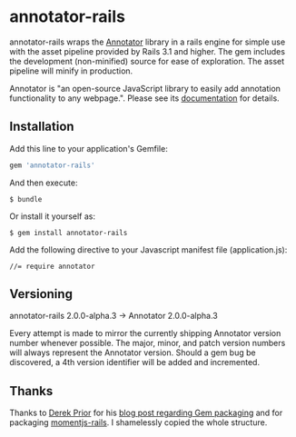 # annotator-rails

annotator-rails wraps the [Annotator](http://annotatorjs.org/) library in a
rails engine for simple use with the asset pipeline provided by Rails 3.1 and
higher. The gem includes the development (non-minified) source for ease of
exploration. The asset pipeline will minify in production.

Annotator is "an open-source JavaScript library to easily add annotation
functionality to any webpage.". Please see its
[documentation](https://annotator.readthedocs.org/en/latest/index.html) for
details.


## Installation

Add this line to your application's Gemfile:

```ruby
gem 'annotator-rails'
```

And then execute:

    $ bundle

Or install it yourself as:

    $ gem install annotator-rails

Add the following directive to your Javascript manifest file (application.js):

    //= require annotator


## Versioning

annotator-rails 2.0.0-alpha.3 -> Annotator 2.0.0-alpha.3

Every attempt is made to mirror the currently shipping Annotator version
number whenever possible. The major, minor, and patch version numbers will
always represent the Annotator version. Should a gem bug be discovered, a 4th
version identifier will be added and incremented.


## Thanks

Thanks to [Derek Prior](https://github.com/derekprior) for his
[blog post regarding Gem packaging](http://www.prioritized.net/blog/gemify-assets-for-rails/)
and for packaging [momentjs-rails](https://github.com/derekprior/momentjs-rails).
I shamelessly copied the whole structure.
